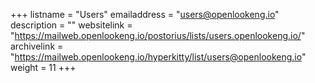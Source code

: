 +++ 
listname = "Users" 
emailaddress = "users@openlookeng.io" 
description = "" 
websitelink = "https://mailweb.openlookeng.io/postorius/lists/users.openlookeng.io/" 
archivelink = "https://mailweb.openlookeng.io/hyperkitty/list/users@openlookeng.io" 
weight = 11
+++
